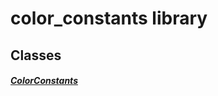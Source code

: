 


# color_constants library











## Classes

##### [ColorConstants](../ui_color_constants/ColorConstants-class.md)



 















